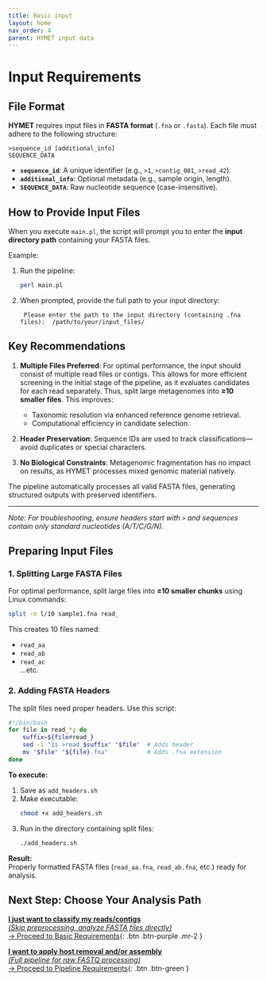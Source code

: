 ```yaml
---
title: Basic input
layout: home
nav_order: 4
parent: HYMET input data
---
```

# Input Requirements  

## File Format  
**HYMET** requires input files in **FASTA format** (`.fna` or `.fasta`). Each file must adhere to the following structure:  

```
>sequence_id [additional_info]  
SEQUENCE_DATA  
```  

- **`sequence_id`**: A unique identifier (e.g., `>1`, `>contig_001`, `>read_42`).  
- **`additional_info`**: Optional metadata (e.g., sample origin, length).  
- **`SEQUENCE_DATA`**: Raw nucleotide sequence (case-insensitive).  

## How to Provide Input Files  
When you execute `main.pl`, the script will prompt you to enter the **input directory path** containing your FASTA files.  

Example:  
1. Run the pipeline:  
   ```bash
   perl main.pl
   ```  
2. When prompted, provide the full path to your input directory:  
   ```
    Please enter the path to the input directory (containing .fna files):  /path/to/your/input_files/
   ```  

## Key Recommendations  
1. **Multiple Files Preferred**: For optimal performance, the input should consist of multiple read files or contigs. This allows for more efficient screening in the initial stage of the pipeline, as it evaluates candidates for each read separately. Thus, split large metagenomes into **≥10 smaller files**. This improves:  
   - Taxonomic resolution via enhanced reference genome retrieval.  
   - Computational efficiency in candidate selection.  

2. **Header Preservation**: Sequence IDs are used to track classifications—avoid duplicates or special characters.  

3. **No Biological Constraints**: Metagenomic fragmentation has no impact on results, as HYMET processes mixed genomic material natively.  

The pipeline automatically processes all valid FASTA files, generating structured outputs with preserved identifiers.  

---  
*Note: For troubleshooting, ensure headers start with `>` and sequences contain only standard nucleotides (A/T/C/G/N).*

## Preparing Input Files  

### 1. Splitting Large FASTA Files  
For optimal performance, split large files into **≥10 smaller chunks** using Linux commands:  

```bash
split -n l/10 sample1.fna read_
```  
This creates 10 files named:  
- `read_aa`  
- `read_ab`  
- `read_ac`  
...etc.  

### 2. Adding FASTA Headers  
The split files need proper headers. Use this script:  

```bash
#!/bin/bash
for file in read_*; do
    suffix=${file#read_}
    sed -i "1i >read_$suffix" "$file"  # Adds header
    mv "$file" "${file}.fna"           # Adds .fna extension
done
```

**To execute:**  
1. Save as `add_headers.sh`  
2. Make executable:  
   ```bash
   chmod +x add_headers.sh
   ```  
3. Run in the directory containing split files:  
   ```bash
   ./add_headers.sh
   ```  

**Result:**  
Properly formatted FASTA files (`read_aa.fna`, `read_ab.fna`, etc.) ready for analysis.  

## Next Step: Choose Your Analysis Path

[**I just want to classify my reads/contigs**  
*(Skip preprocessing, analyze FASTA files directly)*  
→ Proceed to Basic Requirements](https://inesbmartins02.github.io/hymet-docs/hymetsimple.html){: .btn .btn-purple .mr-2 }

[**I want to apply host removal and/or assembly**  
*(Full pipeline for raw FASTQ processing)*  
→ Proceed to Pipeline Requirements](https://inesbmartins02.github.io/hymet-docs/integratedpipeline.html){: .btn .btn-green }